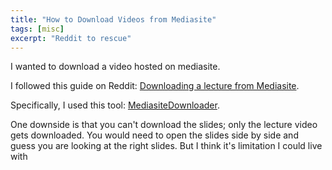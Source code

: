 ```yaml
---
title: "How to Download Videos from Mediasite"
tags: [misc]
excerpt: "Reddit to rescue"
---
```



I wanted to download a video hosted on mediasite. 

I followed this guide on Reddit: [Downloading a lecture from Mediasite](https://www.reddit.com/r/DataHoarder/comments/8h9kfg/downloading_a_lecture_from_mediasitecom/).

Specifically, I used this tool: [MediasiteDownloader](https://github.com/KLVN/MediasiteDownloader).

One downside is that you can't download the slides; only the lecture video gets downloaded.
You would need to open the slides side by side and guess you are looking at the right slides. But I think it's limitation I could live with
